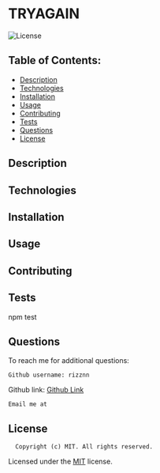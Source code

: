 # TRYAGAIN
  ![License](https://img.shields.io/badge/license-MIT-blue.svg)
  
  ## Table of Contents:
  - [Description](#description)
  - [Technologies](#technologies)
  - [Installation](#installation)
  - [Usage](#usage)
  - [Contributing](#contributing)
  - [Tests](#tests)
  - [Questions](#questions)
  - [License](#license)

  ## Description
  

  ## Technologies
  

  ## Installation
  
  

  ## Usage
  

  ## Contributing
  

  ## Tests
  npm test

  ## Questions
  To reach me for additional questions:

    Github username: rizznn 

  Github link: [Github Link](https://github.com/rizznn) 

    Email me at 

  ## License
  
      Copyright (c) MIT. All rights reserved. 


  Licensed under the [MIT](https://opensource.org/licenses/MIT) license.

